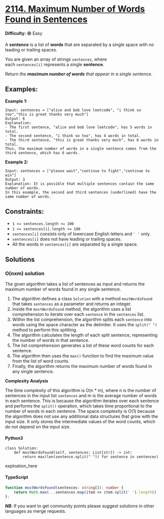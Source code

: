 # [2114. Maximum Number of Words Found in Sentences](https://leetcode.com/problems/maximum-number-of-words-found-in-sentences/)

**Difficulty:** :green_circle: Easy

A **sentence** is a list of **words** that are separated by a single space with no leading or trailing spaces.

You are given an array of strings `sentences`, where each `sentences[i]` represents a single **sentence**.

Return *the **maximum number of words** that appear in a single sentence*.

## Examples:

**Example 1:**

```
Input: sentences = ["alice and bob love leetcode", "i think so too","this is great thanks very much"]
Output: 6
Explanation:
- The first sentence, "alice and bob love leetcode", has 5 words in total.
- The second sentence, "i think so too", has 4 words in total.
- The third sentence, "this is great thanks very much", has 6 words in total.
Thus, the maximum number of words in a single sentence comes from the third sentence, which has 6 words.

```

**Example 2:**

```
Input: sentences = ["please wait","continue to fight","continue to win"]
Output: 3
Explanation: It is possible that multiple sentences contain the same number of words.
In this example, the second and third sentences (underlined) have the same number of words.

```

## Constraints:

- `1 <= sentences.length <= 100`
- `1 <= sentences[i].length <= 100`
- `sentences[i]` consists only of lowercase English letters and `' '` only.
- `sentences[i]` does not have leading or trailing spaces.
- All the words in `sentences[i]` are separated by a single space.

## Solutions

### O(nxm) solution

The given algorithm takes a list of sentences as input and returns the maximum number of words found in any single sentence.

1. The algorithm defines a class `Solution` with a method `mostWordsFound` that takes `sentences` as a parameter and returns an integer.
2. Inside the `mostWordsFound` method, the algorithm uses a list comprehension to iterate over each `sentence` in the `sentences` list.
3. Within the list comprehension, the algorithm splits each `sentence` into words using the space character as the delimiter. It uses the `split(" ")` method to perform this splitting.
4. The algorithm calculates the length of each split sentence, representing the number of words in that sentence.
5. The list comprehension generates a list of these word counts for each sentence.
6. The algorithm then uses the `max()` function to find the maximum value from the list of word counts.
7. Finally, the algorithm returns the maximum number of words found in any single sentence.

**Complexity Analysis**

The time complexity of this algorithm is O(n * m), where n is the number of sentences in the input list `sentences` and m is the average number of words in each sentence. This is because the algorithm iterates over each sentence and performs the `split()` operation, which takes time proportional to the number of words in each sentence.
The space complexity is O(1) because the algorithm does not use any additional data structures that grow with the input size. It only stores the intermediate values of the word counts, which do not depend on the input size.

#### Python3

```python3
class Solution:
    def mostWordsFound(self, sentences: List[str]) -> int:
        return max(len(sentence.split(" ")) for sentence in sentences)
```

explnation_here

#### TypeScript

``` typescript
function mostWordsFound(sentences: string[]): number {
    return Math.max(...sentences.map(item => item.split(' ').length))
};
```
***NB***: If you want to get community points please suggest solutions in other languages as merge requests.
